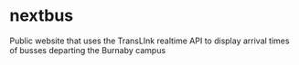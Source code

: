 # nextbus
Public website that uses the TransLInk realtime API to display arrival times of busses departing the Burnaby campus
